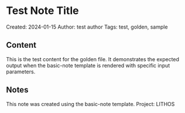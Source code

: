 # Test Note Title

Created: 2024-01-15
Author: test author
Tags: test, golden, sample

## Content

This is the test content for the golden file. It demonstrates the expected output when the basic-note template is rendered with specific input parameters.

## Notes

This note was created using the basic-note template.
Project: LITHOS